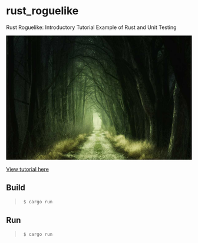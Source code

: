 # rust_roguelike
Rust Roguelike: Introductory Tutorial Example of Rust and Unit Testing

![Image of Fantasy style forest](img/the-path.jpg)

[View tutorial here](https://etalx.com)

## Build
>      $ cargo run

## Run
>      $ cargo run
